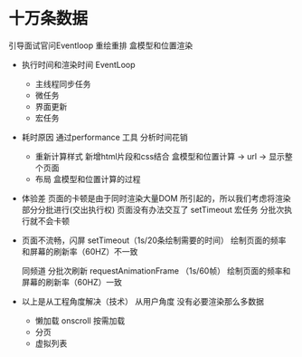 # 十万条数据

引导面试官问Eventloop
重绘重排
盒模型和位置渲染

- 执行时间和渲染时间
  EventLoop
  - 主线程同步任务
  - 微任务
  - 界面更新
  - 宏任务

- 耗时原因
  通过performance 工具 分析时间花销 
  - 重新计算样式 新增html片段和css结合 盒模型和位置计算 -> url -> 显示整个页面
  - 布局
    盒模型和位置计算的过程


- 体验差
  页面的卡顿是由于同时渲染大量DOM 所引起的，所以我们考虑将渲染部分分批进行(交出执行权)
  页面没有办法交互了
  setTimeout 宏任务 分批次执行就不会卡顿 

- 页面不流畅，闪屏
  setTimeout（1s/20条绘制需要的时间） 绘制页面的频率和屏幕的刷新率（60HZ）不一致

  同频道 分批次刷新
  requestAnimationFrame （1s/60帧）  绘制页面的频率和屏幕的刷新率（60HZ）一致

- 以上是从工程角度解决（技术）
  从用户角度 没有必要渲染那么多数据
  - 懒加载 onscroll 按需加载
  - 分页
  - 虚拟列表